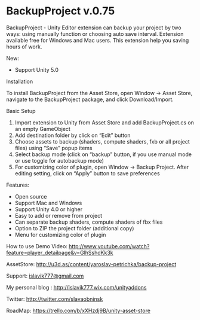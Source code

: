 BackupProject v.0.75
============

BackupProject - Unity Editor extension can backup your project by two ways: using manually function or choosing auto save interval. Extension available free for Windows and Mac users. This extension help you saving hours of work.

New:
- Support Unity 5.0

Installation

To install BackupProject from the Asset Store, open Window → Asset Store, navigate to the BackupProject package, and click Download/Import.

Basic Setup
<ol>
<li>Import extension to Unity from Asset Store and add BackupProject.cs on an empty GameObject</li> 
<li>Add destination folder by click on “Edit” button</li>
<li>Choose assets to backup (shaders, compute shaders, fxb or all project files) using “Save” popup items</li>
<li>Select backup mode (click on “backup” button, if you use manual mode or use toggle for autobackup mode)</li>
<li>For customizing color of plugin, open Window → Backup Project. After editing setting, click on “Apply” button to save preferences</li>
</ol>




Features:
- Open source
- Support Mac and Windows
- Support Unity 4.0 or higher
- Easy to add or remove from project
- Can separate backup shaders, compute shaders of fbx files
- Option to ZIP the project folder (additional copy)
- Menu for customizing color of plugin

How to use Demo Video:
http://www.youtube.com/watch?feature=player_detailpage&v=GlhSshdKk3k

AssetStore:
http://u3d.as/content/yaroslav-petrichka/backup-project

Support: islavik777@gmail.com

My personal blog : http://islavik777.wix.com/unityaddons

Twitter: http://twitter.com/slavaobninsk

RoadMap: https://trello.com/b/xXHzdj9B/unity-asset-store
